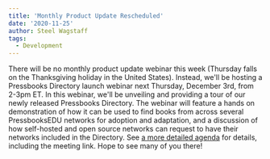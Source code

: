 ```yaml
---
title: 'Monthly Product Update Rescheduled'
date: '2020-11-25'
author: Steel Wagstaff
tags:
  - Development
---
```


There will be no monthly product update webinar this week (Thursday falls on the
Thanksgiving holiday in the United States). Instead, we'll be hosting a Pressbooks
Directory launch webinar next Thursday, December 3rd, from 2-3pm ET. In this webinar,
we'll be unveiling and providing a tour of our newly released Pressbooks Directory. The
webinar will feature a hands on demonstration of how it can be used to find books from
across several PressbooksEDU networks for adoption and adaptation, and a discussion of how
self-hosted and open source networks can request to have their networks included in the
Directory. See
[a more detailed agenda](https://docs.google.com/document/d/1BcvX0V-iDi6fJO_W8pHVOL_lec_9OTXujAfw6tFpZlQ/edit)
for details, including the meeting link. Hope to see many of you there!
